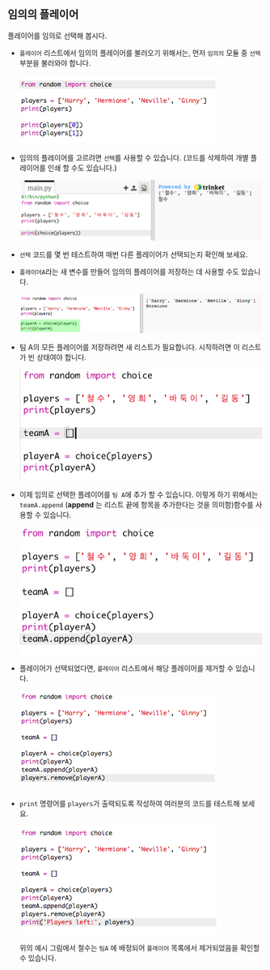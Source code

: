 ## 임의의 플레이어

플레이어를 임의로 선택해 봅시다.

+ `플레이어` 리스트에서 임의의 플레이어를 불러오기 위해서는, 먼저 `임의의` 모듈 중 `선택` 부분을 불러와야 합니다.
    
    ![스크린샷](images/team-import-random.png)

+ 임의의 플레이어를 고르려면 `선택`를 사용할 수 있습니다. (코드를 삭제하여 개별 플레이어를 인쇄 할 수도 있습니다.)
    
    ![스크린샷](images/team-random-player.png)

+ `선택` 코드를 몇 번 테스트하여 매번 다른 플레이어가 선택되는지 확인해 보세요.

+ `플레이어A`라는 새 변수를 만들어 임의의 플레이어를 저장하는 데 사용할 수도 있습니다.
    
    ![스크린샷](images/team-random-playerA.png)

+ 팀 A의 모든 플레이어를 저장하려면 새 리스트가 필요합니다. 시작하려면 이 리스트가 빈 상태여야 합니다.
    
    ![스크린샷](images/team-teamA.png)

+ 이제 임의로 선택한 플레이어를 `팀 A`에 추가 할 수 있습니다. 이렇게 하기 위해서는 `teamA.append` (**append** 는 리스트 끝에 항목을 추가한다는 것을 의미함)함수를 사용할 수 있습니다.
    
    ![스크린샷](images/team-teamA-add.png)

+ 플레이어가 선택되었다면, `플레이어` 리스트에서 해당 플레이어를 제거할 수 있습니다.
    
    ![스크린샷](images/team-players-remove.png)

+ `print` 명령어를 `players`가 출력되도록 작성하여 여러분의 코드를 테스트해 보세요.
    
    ![스크린샷](images/team-players-remove-test.png)
    
    위의 예시 그림에서 철수는 `팀A` 에 배정되어 `플레이어` 목록에서 제거되었음을 확인할 수 있습니다.